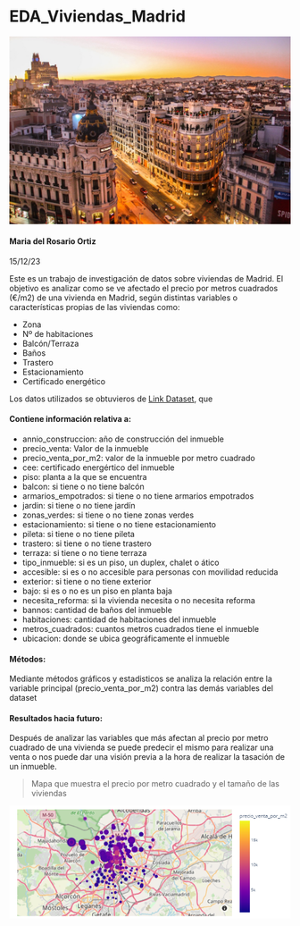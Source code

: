 # EDA_Viviendas_Madrid

![imagen](./data/imagen.jpg)

#### Maria del Rosario Ortiz
15/12/23

Este es un trabajo de investigación de datos sobre viviendas de Madrid. El objetivo es analizar como se ve afectado el precio por metros cuadrados (€/m2) de una vivienda en Madrid, según distintas variables o características propias de las viviendas como:

- Zona
- Nº de habitaciones
- Balcón/Terraza
- Baños
- Trastero
- Estacionamiento
- Certificado energético

Los datos utilizados se obtuvieros de [Link Dataset](https://www.kaggle.com/datasets/mirbektoktogaraev/madrid-real-estate-market), que 

#### Contiene información relativa a:

- annio_construccion: año de construcción del inmueble
- precio_venta: Valor de la inmueble
- precio_venta_por_m2: valor de la inmueble por metro cuadrado
- cee: certificado energértico del inmueble
- piso: planta a la que se encuentra
- balcon: si tiene o no tiene balcón
- armarios_empotrados: si tiene o no tiene armarios empotrados
- jardin: si tiene o no tiene jardín
- zonas_verdes: si tiene o no tiene zonas verdes
- estacionamiento: si tiene o no tiene estacionamiento
- pileta: si tiene o no tiene pileta
- trastero: si tiene o no tiene trastero
- terraza: si tiene o no tiene terraza
- tipo_inmueble: si es un piso, un duplex, chalet o ático
- accesible: si es o no accesible para personas con movilidad reducida
- exterior: si tiene o no tiene exterior
- bajo: si es o no es un piso en planta baja
- necesita_reforma: si la vivienda necesita o no necesita reforma
- bannos: cantidad de baños del inmueble
- habitaciones: cantidad de habitaciones del inmueble
- metros_cuadrados: cuantos metros cuadrados tiene el inmueble
- ubicacion: donde se ubica geográficamente el inmueble

#### Métodos:

Mediante métodos gráficos y estadisticos se analiza la relación entre la variable principal (precio_venta_por_m2) contra las demás variables del dataset

#### Resultados hacia futuro:
Después de analizar las variables que más afectan al precio por metro cuadrado de una vivienda se puede predecir el mismo para realizar una venta o nos puede dar una visión previa a la hora de realizar la tasación de un inmueble.


> Mapa que muestra el precio por metro cuadrado y el tamaño de las viviendas

![Alt text](image.png)




